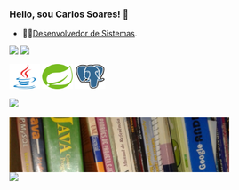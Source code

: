 ### Hello, sou Carlos Soares! 👋

- :man_technologist:<a href="https://www.github.com/" target="_blank">Desenvolvedor de Sistemas</a>.    


<a href="https://www.linkedin.com/in/carecarestinga" target="_blank"><img src="https://img.shields.io/badge/-LinkedIn-%230077B5?style=for-the-badge&logo=linkedin&logoColor=white" target="_blank"></a> 
<a href = "mailto:carecarestinga@gmail.com"><img src="https://img.shields.io/badge/-Gmail-%23333?style=for-the-badge&logo=gmail&logoColor=white" target="_blank"></a>
<div style="display: inline_block">
  <img align="center" alt="carecarestinga-Java" height="45" width="55" src="https://raw.githubusercontent.com/devicons/devicon/master/icons/java/java-original.svg">
  <img align="center" alt="carecarestinga-Spring" height="45" width="55" src="https://raw.githubusercontent.com/devicons/devicon/master/icons/spring/spring-original.svg">
  <img align="center" alt="carecarestinga-Postgresql" height="45" width="55" src="https://raw.githubusercontent.com/devicons/devicon/master/icons/postgresql/postgresql-original.svg">
</div>
<br>
<img width="396px" align="left" src="https://github-readme-stats.vercel.app/api/top-langs/?username=carecarestinga&theme=dark&layout=compact"/>
<br>
<br>
<img width="396px" align="left" src="./ImagemLivros.jpg"/>
<br>
<br>
<img width="396px" align="left" src="./CincoMelhoresPráticasArquiteturaMicroservices.gif"/>
<br>
  <!-- ![Snake animation](https://github.com/carecarestinga/carecarestinga/blob/output/github-contribution-grid-snake.svg) -->
